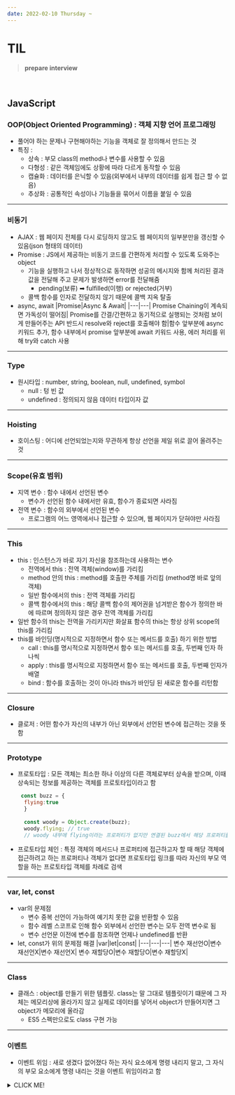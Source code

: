 ```yaml
---
date: 2022-02-10 Thursday ~
---
```


# TIL

> **prepare interview**
<br />

## JavaScript
### OOP(Object Oriented Programming) : 객체 지향 언어 프로그래밍
  - 풀어야 하는 문제나 구현해야하는 기능을 객체로 잘 정의해서 만드는 것
  - 특징 : 
    - 상속 : 부모 class의 method나 변수를 사용할 수 있음
    - 다형성 : 같은 객체임에도 상황에 따라 다르게 동작할 수 있음
    - 캡슐화 : 데이터를 은닉할 수 있음(외부에서 내부의 데이터를 쉽게 접근 할 수 없음)
    - 추상화 : 공통적인 속성이나 기능들을 묶어서 이름을 붙일 수 있음
---
### 비동기
- AJAX : 웹 페이지 전체를 다시 로딩하지 않고도 웹 페이지의 일부분만을 갱신할 수 있음(json 형태의 데이터)
- Promise : JS에서 제공하는 비동기 코드를 간편하게 처리할 수 있도록 도와주는 object
  - 기능을 실행하고 나서 정상적으로 동작하면 성공의 메시지와 함께 처리된 결과값을 전달해 주고 문제가 발생하면 error를 전달해줌
    - pending(보류) ➡ fulfilled(이행) or rejected(거부)
  - 콜백 함수를 인자로 전달하지 않기 때문에 콜백 지옥 탈출
- async, await
  |Promise|Async & Await|
    |---|---|
    Promise Chaining이 계속되면 가독성이 떨어짐| Promise를 간결/간편하고 동기적으로 실행되는 것처럼 보이게 만들어주는 API
    반드시 resolve와 reject를 호출해야 함|함수 앞부분에 async 키워드 추가, 함수 내부에서 promise 앞부분에 await 키워드 사용, 에러 처리를 위해 try와 catch 사용
---
### Type
- 원시타입 : number, string, boolean, null, undefined, symbol
  - null : 텅 빈 값
  - undefined : 정의되지 않음 데이터 타입이자 값
---
### Hoisting
- 호이스팅 : 어디에 선언되었는지와 무관하게 항상 선언을 제일 위로 끌어 올려주는 것
---
### Scope(유효 범위)
- 지역 변수 : 함수 내에서 선언된 변수
  - 변수가 선언된 함수 내에서만 유효, 함수가 종료되면 사라짐
- 전역 변수 : 함수의 외부에서 선언된 변수
  - 프로그램의 어느 영역에서나 접근할 수 있으며, 웹 페이지가 닫혀야만 사라짐
---
### This
- this : 인스턴스가 바로 자기 자신을 참조하는데 사용하는 변수 
  - 전역에서 this : 전역 객체(window)를 가리킴
  - method 안의 this : method를 호출한 주체를 가리킴 (method명 바로 앞의 객체)
  - 일반 함수에서의 this : 전역 객체를 가리킴
  - 콜백 함수에서의 this : 해당 콜백 함수의 제어권을 넘겨받은 함수가 정의한 바에 따르며 정의하지 않은 경우 전역 객체를 가리킴
- 일반 함수의 this는 전역을 가리키지만 화살표 함수의 this는 항상 상위 scope의 this를 가리킴
- this를 바인딩(명시적으로 지정하면서 함수 또는 메서드를 호출) 하기 위한 방법
  - call : this를 명시적으로 지정하면서 함수 또는 메서드를 호출, 두번째 인자 하나씩
  - apply : this를 명시적으로 지정하면서 함수 또는 메서드를 호출, 두번째 인자가 배열
  - bind : 함수를 호출하는 것이 아니라 this가 바인딩 된 새로운 함수를 리턴함
---
### Closure
- 클로저 : 어떤 함수가 자신의 내부가 아닌 외부에서 선언된 변수에 접근하는 것을 뜻함
---
### Prototype
- 프로토타입 : 모든 객체는 최소한 하나 이상의 다른 객체로부터 상속을 받으며, 이때 상속되는 정보를 제공하는 객체를 프로토타입이라고 함
  ```js
   const buzz = {
    flying:true
    }
    
    const woody = Object.create(buzz);
    woody.flying; // true
    // woody 내부에 flying이라는 프로퍼티가 없지만 연결된 buzz에서 해당 프로퍼티를 찾아 그 값을 반환
  ```
- 프로토타입 체인 : 특정 객체의 메서드나 프로퍼티에 접근하고자 할 때 해당 객체에 접근하려고 하는 프로퍼티나 객체가 없다면 프로토타입 링크를 따라 자신의 부모 역할을 하는 프로토타입 객체를 차례로 검색
---
### var, let, const
- var의 문제점
  - 변수 중복 선언이 가능하여 예기치 못한 값을 반환할 수 있음
  - 함수 레벨 스코프로 인해 함수 외부에서 선언한 변수는 모두 전역 변수로 됨
  - 변수 선언문 이전에 변수를 참조하면 언제나 undefined를 반환
- let, const가 위의 문제점 해결
  |var|let|const|
    |---|---|---|
    변수 재선언O|변수 재선언X|변수 재선언X|
    변수 재할당O|변수 재할당O|변수 재할당X|
---
### Class
- 클래스 : object를 만들기 위한 템플릿. class는 말 그대로 템플릿이기 떄문에 그 자체는 메모리상에 올라가지 않고 실제로 데이터를 넣어서 object가 만들어지면 그 object가 메모리에 올라감
  - ES5 스펙만으로도 class 구현 가능
---
### 이벤트
- 이벤트 위임 : 새로 생겼다 없어졌다 하는 자식 요소에게 명령 내리지 말고, 그 자식의 부모 요소에게 명령 내리는 것을 이벤트 위임이라고 함

<details>
<summary>CLICK ME!</summary>  

- ⭐ https://blog.naver.com/cookr3/222388178531
</detials>  
